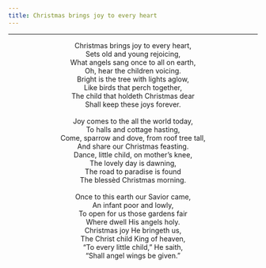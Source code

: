 ```yaml
---
title: Christmas brings joy to every heart
---
```


---
<center>
Christmas brings joy to every heart,<br/>
Sets old and young rejoicing,<br/>
What angels sang once to all on earth,<br/>
Oh, hear the children voicing.<br/>
Bright is the tree with lights aglow,<br/>
Like birds that perch together,<br/>
The child that holdeth Christmas dear<br/>
Shall keep these joys forever.<br/>
<br/>
Joy comes to the all the world today,<br/>
To halls and cottage hasting,<br/>
Come, sparrow and dove, from roof tree tall,<br/>
And share our Christmas feasting.<br/>
Dance, little child, on mother’s knee,<br/>
The lovely day is dawning,<br/>
The road to paradise is found<br/>
The blessèd Christmas morning.<br/>
<br/>
Once to this earth our Savior came,<br/>
An infant poor and lowly,<br/>
To open for us those gardens fair<br/>
Where dwell His angels holy.<br/>
Christmas joy He bringeth us,<br/>
The Christ child King of heaven,<br/>
“To every little child,” He saith,<br/>
“Shall angel wings be given.”
</center>